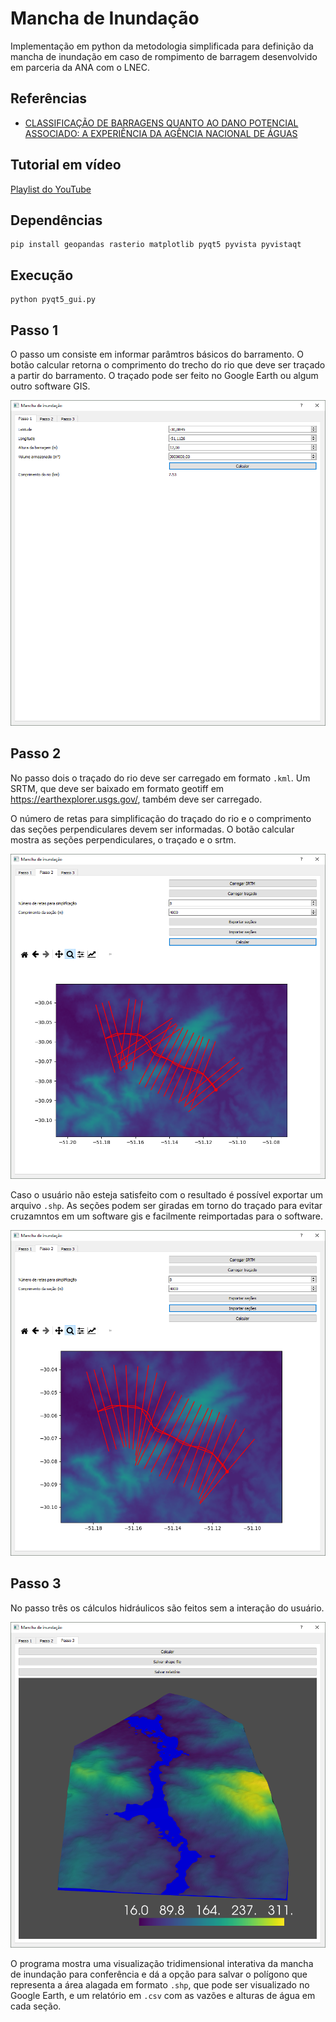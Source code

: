 # Mancha de Inundação

Implementação em python da metodologia simplificada para definição da mancha de inundação em caso de rompimento de barragem desenvolvido em parceria da ANA com o LNEC.

## Referências

* [CLASSIFICAÇÃO DE BARRAGENS QUANTO AO DANO POTENCIAL ASSOCIADO: A EXPERIÊNCIA DA AGÊNCIA NACIONAL DE ÁGUAS](https://www.snisb.gov.br/Entenda_Mais/outros/artigo-para-o-dam-world-2018/classificacao-de-barragens-quanto-ao-seu-dano-potencial-associado-2018.docx)

## Tutorial em vídeo

[Playlist do YouTube](https://www.youtube.com/playlist?list=PL06otLmYiT7i63hWSffcFWsxL3bx6QAHD)

## Dependências

    pip install geopandas rasterio matplotlib pyqt5 pyvista pyvistaqt

## Execução

    python pyqt5_gui.py
  
## Passo 1

O passo um consiste em informar parâmtros básicos do barramento. O botão calcular retorna o comprimento do trecho do rio que deve ser traçado a partir do barramento. O traçado pode ser feito no Google Earth ou algum outro software GIS.

![alt text](figs/p1.PNG)

## Passo 2

No passo dois o traçado do rio deve ser carregado em formato `.kml`. Um SRTM, que deve ser baixado em formato geotiff em https://earthexplorer.usgs.gov/, também deve ser carregado. 

O número de retas para simplificação do traçado do rio e o comprimento das seções perpendiculares devem ser informadas. O botão calcular mostra as seções perpendiculares, o traçado e o srtm.

![alt text](figs/p2.PNG)

Caso o usuário não esteja satisfeito com o resultado é possível exportar um arquivo `.shp`. As seções podem ser giradas em torno do traçado para evitar cruzamntos em um software gis e facilmente reimportadas para o software. 

![alt text](figs/p22.PNG)

## Passo 3

No passo três os cálculos hidráulicos são feitos sem a interação do usuário.

![alt text](figs/p3.PNG)

O programa mostra uma visualização tridimensional interativa da mancha de inundação para conferência e dá a opção para salvar o polígono que representa a área alagada em formato `.shp`, que pode ser visualizado no Google Earth, e um relatório em `.csv` com as vazões e alturas de água em cada seção.
